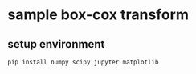 # sample box-cox transform

## setup environment

```shell
pip install numpy scipy jupyter matplotlib
```
